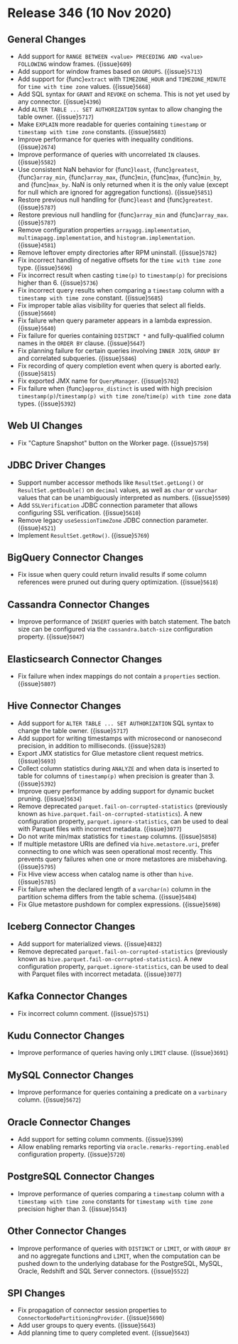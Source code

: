 # Release 346 (10 Nov 2020)

## General Changes

* Add support for `RANGE BETWEEN <value> PRECEDING AND <value> FOLLOWING` window frames. ({issue}`609`)
* Add support for window frames based on `GROUPS`. ({issue}`5713`)
* Add support for {func}`extract` with `TIMEZONE_HOUR` and `TIMEZONE_MINUTE` for `time with time zone` values. ({issue}`5668`)
* Add SQL syntax for `GRANT` and `REVOKE` on schema. This is not yet used by any connector. ({issue}`4396`)
* Add `ALTER TABLE ... SET AUTHORIZATION` syntax to allow changing the table owner. ({issue}`5717`)
* Make `EXPLAIN` more readable for queries containing `timestamp` or `timestamp with time zone`  constants. ({issue}`5683`)
* Improve performance for queries with inequality conditions. ({issue}`2674`)
* Improve performance of queries with uncorrelated `IN` clauses. ({issue}`5582`)
* Use consistent NaN behavior for {func}`least`, {func}`greatest`,
  {func}`array_min`, {func}`array_max`, {func}`min`, {func}`max`,
  {func}`min_by`, and {func}`max_by`.
  NaN is only returned when it is the only value (except for null
  which are ignored for aggregation functions). ({issue}`5851`)
* Restore previous null handling for {func}`least` and {func}`greatest`. ({issue}`5787`)
* Restore previous null handling for {func}`array_min` and {func}`array_max`. ({issue}`5787`)
* Remove configuration properties `arrayagg.implementation`,
  `multimapagg.implementation`, and `histogram.implementation`. ({issue}`4581`)
* Remove leftover empty directories after RPM uninstall. ({issue}`5782`)
* Fix incorrect handling of negative offsets for the `time with time zone` type. ({issue}`5696`)
* Fix incorrect result when casting `time(p)` to `timestamp(p)` for precisions higher than 6. ({issue}`5736`)
* Fix incorrect query results when comparing a `timestamp` column with a `timestamp with time zone` constant. ({issue}`5685`)
* Fix improper table alias visibility for queries that select all fields. ({issue}`5660`)
* Fix failure when query parameter appears in a lambda expression. ({issue}`5640`)
* Fix failure for queries containing `DISTINCT *` and fully-qualified column names in the `ORDER BY` clause. ({issue}`5647`)
* Fix planning failure for certain queries involving `INNER JOIN`, `GROUP BY` and correlated subqueries. ({issue}`5846`)
* Fix recording of query completion event when query is aborted early. ({issue}`5815`)
* Fix exported JMX name for `QueryManager`. ({issue}`5702`)
* Fix failure when {func}`approx_distinct` is used with high precision `timestamp(p)`/`timestamp(p) with time zone`/`time(p) with time zone`
  data types. ({issue}`5392`)

## Web UI Changes

* Fix "Capture Snapshot" button on the Worker page. ({issue}`5759`)

## JDBC Driver Changes

* Support number accessor methods like `ResultSet.getLong()` or `ResultSet.getDouble()`
  on `decimal` values, as well as `char` or `varchar` values that can be unambiguously interpreted as numbers. ({issue}`5509`)
* Add `SSLVerification` JDBC connection parameter that allows configuring SSL verification. ({issue}`5610`)
* Remove legacy `useSessionTimeZone` JDBC connection parameter. ({issue}`4521`)
* Implement `ResultSet.getRow()`. ({issue}`5769`)

## BigQuery Connector Changes

* Fix issue when query could return invalid results if some column references were pruned out during query optimization. ({issue}`5618`)

## Cassandra Connector Changes

* Improve performance of `INSERT` queries with batch statement. The batch size can be configured via the `cassandra.batch-size`
  configuration property. ({issue}`5047`)

## Elasticsearch Connector Changes

* Fix failure when index mappings do not contain a `properties` section. ({issue}`5807`)

## Hive Connector Changes

* Add support for `ALTER TABLE ... SET AUTHORIZATION` SQL syntax to change the table owner. ({issue}`5717`)
* Add support for writing timestamps with microsecond or nanosecond precision, in addition to milliseconds. ({issue}`5283`)
* Export JMX statistics for Glue metastore client request metrics. ({issue}`5693`)
* Collect column statistics during `ANALYZE` and when data is inserted to table for columns of `timestamp(p)`
  when precision is greater than 3. ({issue}`5392`)
* Improve query performance by adding support for dynamic bucket pruning. ({issue}`5634`)
* Remove deprecated `parquet.fail-on-corrupted-statistics` (previously known as `hive.parquet.fail-on-corrupted-statistics`).
  A new configuration property, `parquet.ignore-statistics`, can be used to deal with Parquet files with incorrect metadata.  ({issue}`3077`)
* Do not write min/max statistics for `timestamp` columns. ({issue}`5858`)
* If multiple metastore URIs are defined via `hive.metastore.uri`, prefer connecting to one which was seen operational most recently.
  This prevents query failures when one or more metastores are misbehaving. ({issue}`5795`)
* Fix Hive view access when catalog name is other than `hive`. ({issue}`5785`)
* Fix failure when the declared length of a `varchar(n)` column in the partition schema differs from the table schema. ({issue}`5484`)
* Fix Glue metastore pushdown for complex expressions. ({issue}`5698`)

## Iceberg Connector Changes

* Add support for materialized views. ({issue}`4832`)
* Remove deprecated `parquet.fail-on-corrupted-statistics` (previously known as `hive.parquet.fail-on-corrupted-statistics`).
  A new configuration property, `parquet.ignore-statistics`, can be used to deal with Parquet files with incorrect metadata.  ({issue}`3077`)

## Kafka Connector Changes

* Fix incorrect column comment. ({issue}`5751`)

## Kudu Connector Changes

* Improve performance of queries having only `LIMIT` clause. ({issue}`3691`)

## MySQL Connector Changes

* Improve performance for queries containing a predicate on a `varbinary` column. ({issue}`5672`)

## Oracle Connector Changes

* Add support for setting column comments. ({issue}`5399`)
* Allow enabling remarks reporting via `oracle.remarks-reporting.enabled` configuration property. ({issue}`5720`)

## PostgreSQL Connector Changes

* Improve performance of queries comparing a `timestamp` column with a `timestamp with time zone` constants
  for `timestamp with time zone` precision higher than 3. ({issue}`5543`)

## Other Connector Changes

* Improve performance of queries with `DISTINCT` or `LIMIT`, or with `GROUP BY` and no aggregate functions and `LIMIT`,
  when the computation can be pushed down to the underlying database for the PostgreSQL, MySQL, Oracle, Redshift and
  SQL Server connectors. ({issue}`5522`)

## SPI Changes

* Fix propagation of connector session properties to `ConnectorNodePartitioningProvider`. ({issue}`5690`)
* Add user groups to query events. ({issue}`5643`)
* Add planning time to query completed event. ({issue}`5643`)

